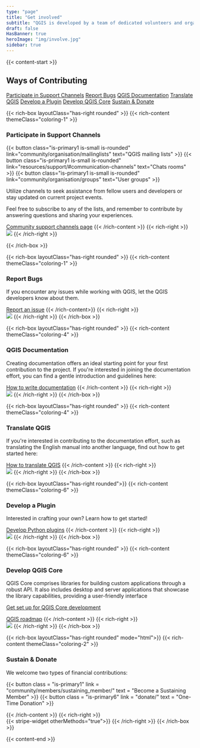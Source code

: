```yaml
---
type: "page"
title: "Get involved"
subtitle: "QGIS is developed by a team of dedicated volunteers and organizations. We aim to foster a welcoming community for people of all races, creeds, genders, and walks of life"
draft: false
HasBanner: true
heroImage: "img/involve.jpg"
sidebar: true
---
```

{{< content-start  >}}
## Ways of Contributing

[Participate in Support Channels](#participate-in-support-channels "scroll-on-page") [Report Bugs](#report-bugs "scroll-on-page") [QGIS Documentation](#qgis-documentation "scroll-on-page") [Translate QGIS](#translate-qgis "scroll-on-page") [Develop a Plugin](#develop-a-plugin "scroll-on-page") [Develop QGIS Core](#develop-qgis-core "scroll-on-page") [Sustain & Donate](#sustain--donate "scroll-on-page") 

{{< rich-box layoutClass="has-right rounded" >}}
{{< rich-content themeClass="coloring-1" >}}
### Participate in Support Channels

{{< button class="is-primary1 is-small is-rounded" link="community/organisation/mailinglists" text="QGIS mailing lists" >}} 
{{< button class="is-primary1 is-small is-rounded" link="resources/support/#communication-channels" text="Chats rooms" >}} 
{{< button class="is-primary1 is-small is-rounded" link="community/organisation/groups" text="User groups" >}} 

Utilize channels to seek assistance from fellow users and developers or stay updated on current project events.

Feel free to subscribe to any of the lists, and remember to contribute by answering questions and sharing your experiences.

[Community support channels page](../../resources/support)
{{< /rich-content >}}
{{< rich-right >}}  
![](../img/Channels.jpg)
{{< /rich-right >}}

{{< /rich-box >}}

{{< rich-box layoutClass="has-right rounded" >}}
{{< rich-content themeClass="coloring-1" >}}
### Report Bugs

If you encounter any issues while working with QGIS, let the QGIS developers know about them.

[Report an issue](../../resources/support/bug-reporting)
{{< /rich-content>}}
{{< rich-right >}}  
![](../img/Bugs.jpg)
{{< /rich-right >}}
{{< /rich-box >}}

{{< rich-box layoutClass="has-right rounded" >}}
{{< rich-content themeClass="coloring-4" >}}
### QGIS Documentation

Creating documentation offers an ideal starting point for your first contribution to the project. If you're interested in joining the documentation effort, you can find a gentle introduction and guidelines here:

[How to write documentation](https://docs.qgis.org/3.28/en/docs/documentation_guidelines/)
{{< /rich-content >}}
{{< rich-right >}}  
![](../img/Documentation.jpg)
{{< /rich-right >}}
{{< /rich-box >}}

{{< rich-box layoutClass="has-right rounded" >}}
{{< rich-content themeClass="coloring-4" >}}
### Translate QGIS

If you're interested in contributing to the documentation effort, such as translating the English manual into another language, find out how to get started here:

[How to translate QGIS](https://docs.qgis.org/3.28/en/docs/documentation_guidelines/do_translations.html )
{{< /rich-content >}}
{{< rich-right >}}  
![](../img/Translate.jpg)
{{< /rich-right >}}
{{< /rich-box >}}

{{< rich-box layoutClass="has-right rounded">}}
{{< rich-content themeClass="coloring-6" >}}
### Develop a Plugin

Interested in crafting your own? Learn how to get started!

[Develop Python plugins](https://docs.qgis.org/3.28/en/docs/pyqgis_developer_cookbook/index.html)
{{< /rich-content >}}
{{< rich-right >}}  
![](../img/Plugin.jpg)
{{< /rich-right >}}
{{< /rich-box >}}

{{< rich-box layoutClass="has-right rounded" >}}
{{< rich-content themeClass="coloring-6" >}}
### Develop QGIS Core

QGIS Core comprises libraries for building custom applications through a robust API. It also includes desktop and server applications that showcase the library capabilities, providing a user-friendly interface

[Get set up for QGIS Core development](https://docs.qgis.org/3.28/en/docs/developers_guide/index.html )

[QGIS roadmap](../../resources/roadmap)
{{< /rich-content >}}
{{< rich-right >}}  
![](../img/Core.jpg)
{{< /rich-right >}}
{{< /rich-box >}}

{{< rich-box layoutClass="has-right rounded" mode="html">}}
{{< rich-content themeClass="coloring-2" >}}
### Sustain & Donate

We welcome two types of financial contributions:

{{< button class = "is-primary1" link = "community/members/sustaining_member/" text = "Become a Sustaining Member" >}} 
{{< button class = "is-primary6" link = "donate/" text = "One-Time Donation" >}} 

{{< /rich-content >}}
{{< rich-right >}}  
{{< stripe-widget otherMethods="true">}}
{{< /rich-right >}}
{{< /rich-box >}}


{{< content-end >}}
